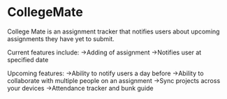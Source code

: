 # CollegeMate
College Mate is an assignment tracker that notifies users about upcoming assignments they have yet to submit. 

Current features include:
->Adding of assignment
->Notifies user at specified date 

Upcoming features:
->Ability to notify users a day before
->Ability to collaborate with multiple people on an assignment
->Sync projects across your devices
->Attendance tracker and bunk guide

